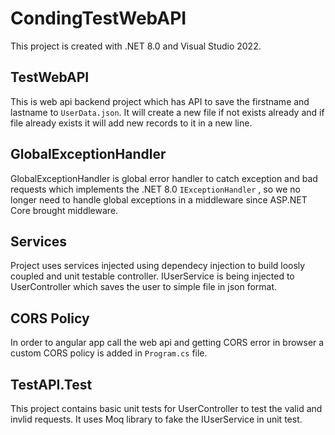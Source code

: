 # CondingTestWebAPI

This project is created with .NET 8.0 and Visual Studio 2022.

## TestWebAPI

 This is web api backend project which has API to save the firstname and lastname to `UserData.json`. It will create a new file if not exists already and if file already exists it will add new records to it in a new line.

## GlobalExceptionHandler

GlobalExceptionHandler is global error handler to catch exception and bad requests which implements the .NET 8.0  `IExceptionHandler` , so we no longer need to handle global exceptions in a middleware since ASP.NET Core brought middleware.

## Services

Project uses services injected using dependecy injection to build loosly coupled and unit testable controller. IUserService is being injected to UserController which saves the user to simple file in json format.

## CORS Policy

In order to angular app call the web api and getting CORS error in browser a custom CORS policy is added in  `Program.cs` file.

## TestAPI.Test 

This project contains basic unit tests for UserController to test the valid and invlid requests. It uses Moq library to fake the IUserService in unit test. 



